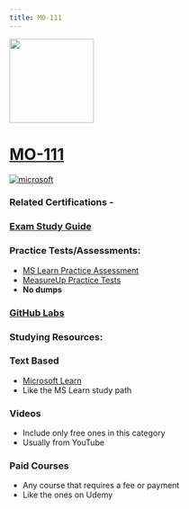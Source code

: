 ```yaml
---
title: MO-111
---
```


<img src="/mo-111.png" width="150" height="150">

# [MO-111](https://learn.microsoft.com/certifications/exams/mo-111)

<a href='https://learn.microsoft.com/en-us/certifications/browse/?type=role-based&levels=advanced' target="_blank"><img alt='microsoft' src='https://img.shields.io/badge/expert-100000?style=for-the-badge&logo=microsoft&logoColor=white&labelColor=0078D4&color=212221'/></a> 

### Related Certifications - []()

### [Exam Study Guide](https://aka.ms/code-studyguide)

### Practice Tests/Assessments:
- [MS Learn Practice Assessment](https://learn.microsoft.com/certifications/exams)
- [MeasureUp Practice Tests](https://www.measureup.com)
- **No dumps**

### [GitHub Labs](https://aka.ms/examcodelabs)

### Studying Resources:

### Text Based
- [Microsoft Learn](https://learn.microsoft.com/certifications/exams/examcode)
- Like the MS Learn study path
### Videos
- Include only free ones in this category
- Usually from YouTube
### Paid Courses
- Any course that requires a fee or payment
- Like the ones on Udemy

